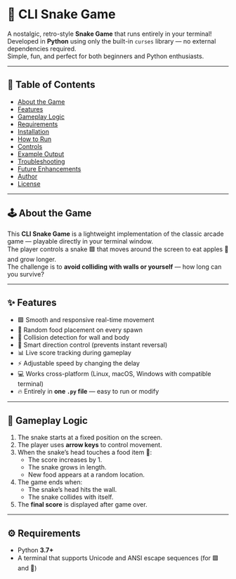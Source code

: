 # 🐍 CLI Snake Game

A nostalgic, retro-style **Snake Game** that runs entirely in your terminal!  
Developed in **Python** using only the built-in `curses` library — no external dependencies required.  
Simple, fun, and perfect for both beginners and Python enthusiasts.

---

## 🧩 Table of Contents
- [About the Game](#-about-the-game)
- [Features](#-features)
- [Gameplay Logic](#-gameplay-logic)
- [Requirements](#-requirements)
- [Installation](#-installation)
- [How to Run](#-how-to-run)
- [Controls](#-controls)
- [Example Output](#-example-output)
- [Troubleshooting](#-troubleshooting)
- [Future Enhancements](#-future-enhancements)
- [Author](#-author)
- [License](#-license)

---

## 🕹️ About the Game

This **CLI Snake Game** is a lightweight implementation of the classic arcade game — playable directly in your terminal window.  
The player controls a snake 🟩 that moves around the screen to eat apples 🍎 and grow longer.  
The challenge is to **avoid colliding with walls or yourself** — how long can you survive?

---

## ✨ Features

- 🟩 Smooth and responsive real-time movement  
- 🍎 Random food placement on every spawn  
- 🚫 Collision detection for wall and body  
- 🧠 Smart direction control (prevents instant reversal)  
- 📊 Live score tracking during gameplay  
- ⚡ Adjustable speed by changing the delay  
- 💻 Works cross-platform (Linux, macOS, Windows with compatible terminal)  
- 🔥 Entirely in **one `.py` file** — easy to run or modify  

---

## 🧠 Gameplay Logic

1. The snake starts at a fixed position on the screen.  
2. The player uses **arrow keys** to control movement.  
3. When the snake’s head touches a food item 🍎:
   - The score increases by 1.
   - The snake grows in length.
   - New food appears at a random location.
4. The game ends when:
   - The snake’s head hits the wall.
   - The snake collides with itself.
5. The **final score** is displayed after game over.

---

## ⚙️ Requirements

- Python **3.7+**
- A terminal that supports Unicode and ANSI escape sequences (for 🟩 and 🍎)
  

